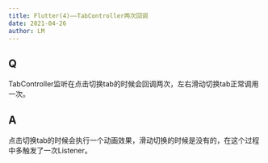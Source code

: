 ```yaml
---
title: Flutter(4)——TabController两次回调
date: 2021-04-26
author: LM
---
```


## Q

TabController监听在点击切换tab的时候会回调两次，左右滑动切换tab正常调用一次。

## A

点击切换tab的时候会执行一个动画效果，滑动切换的时候是没有的，在这个过程中多触发了一次Listener。

